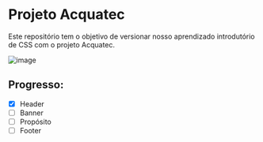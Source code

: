# Projeto Acquatec
Este repositório tem o objetivo de versionar nosso aprendizado introdutório de CSS com o projeto Acquatec.

![image](https://github.com/HenriquePiassi/acquatec-1adsc/assets/79462606/7b03ea3b-1d50-49cb-8a60-28794e16be1c)

 ## Progresso: 
- [x] Header
- [ ] Banner
- [ ] Propósito
- [ ] Footer
